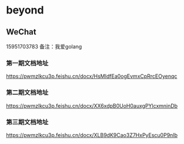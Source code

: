 # beyond

## WeChat

15951703783 备注：我爱golang

### 第一期文档地址
https://pwmzlkcu3p.feishu.cn/docx/HsMIdfEa0ogEvmxCpRrcEOyenqc

### 第二期文档地址
https://pwmzlkcu3p.feishu.cn/docx/XX6xdpB0UoH0auxgPYlcxmninDb

### 第三期文档地址
https://pwmzlkcu3p.feishu.cn/docx/XLB9dK9Cao3Z7HxPyEscu0P9nIb

